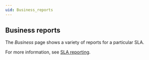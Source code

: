 ```yaml
---
uid: Business_reports
---
```


## Business reports

The *Business* page shows a variety of reports for a particular SLA.

For more information, see [SLA reporting](xref:SLA_reporting).
